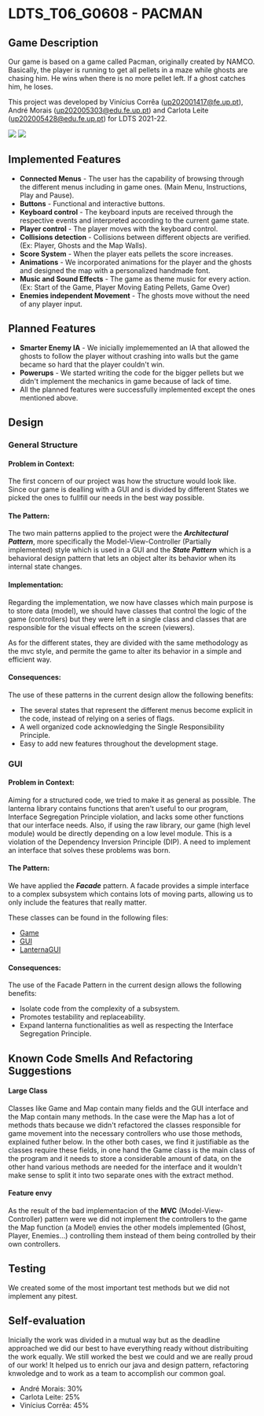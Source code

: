 # LDTS_T06_G0608 - PACMAN

## Game Description

Our game is based on a game called Pacman, originally created by NAMCO. Basically, the player is running to get all pellets in a maze while ghosts are chasing him. He wins when there is no more pellet left. If a ghost catches him, he loses.

This project was developed by Vinícius Corrêa (up202001417@fe.up.pt), André Morais (up202005303@edu.fe.up.pt) and Carlota Leite (up202005428@edu.fe.up.pt) for LDTS 2021-22.


![](docs/images/Screenshots/GAME.png)
![](docs/images/Screenshots/mainMenu.png)



## Implemented Features

- **Connected Menus** - The user has the capability of browsing through the different menus including in game ones. (Main Menu, Instructions, Play and Pause).
- **Buttons** - Functional and interactive buttons.
- **Keyboard control** - The keyboard inputs are received through the respective events and interpreted according to the current game state.
- **Player control** - The player moves with the keyboard control.
- **Collisions detection** - Collisions between different objects are verified. (Ex: Player, Ghosts and the Map Walls).
- **Score System** - When the player eats pellets the score increases.
- **Animations** - We incorporated animations for the player and the ghosts and designed the map with a personalized handmade font.
- **Music and Sound Effects** - The game as theme music for every action. (Ex: Start of the Game, Player Moving Eating Pellets, Game Over)
- **Enemies independent Movement** - The ghosts move without the need of any player input.

## Planned Features

- **Smarter Enemy IA** - We inicially implememented an IA that allowed the ghosts to follow the player without crashing into walls but the game became so hard that the player couldn't win. 
- **Powerups** - We started writing the code for the bigger pellets but we didn't implement the mechanics in game because of lack of time.
- All the planned features were successfully implemented except the ones mentioned above.

## Design

### General Structure
#### Problem in Context:
The first concern of our project was how the structure would look like. Since our game is dealling with a GUI and is divided by different States we picked the ones to fullfill our needs in the best way possible.

#### The Pattern:
The two main patterns applied to the project were the **_Architectural Pattern_**, more specifically the Model-View-Controller (Partially implemented) style which is used in a GUI and the **_State Pattern_** which is a behavioral design pattern that lets an object alter its behavior when its internal state changes.  

#### Implementation:
Regarding the implementation, we now have classes which main purpose is to store data (model), we should have classes that control the logic of the game (controllers) but they were left in a single class and classes that are responsible for the visual effects on the screen (viewers).

As for the different states, they are divided with the same methodology as the mvc style, and permite the game to alter its behavior in a simple and efficient way.

#### Consequences:
The use of these patterns in the current design allow the following benefits:
- The several states that represent the different menus become explicit in the code, instead of relying on a series of flags.
- A well organized code acknowledging the Single Responsibility Principle.
- Easy to add new features throughout the development stage.

### GUI
#### Problem in Context:
Aiming for a structured code, we tried to make it as general as possible. The lanterna library contains functions that aren't useful to our program, Interface Segregation Principle violation, and lacks some other functions that our interface needs. Also, if using the raw library, our game (high level module) would be directly depending on a low level module. This is a violation of the Dependency Inversion Principle (DIP). A need to implement an interface that solves these problems was born. 

#### The Pattern: 
We have applied the **_Facade_** pattern. A facade provides a simple interface to a complex subsystem which contains lots of moving parts, allowing us to only include the features that really matter.

These classes can be found in the following files:
- [Game](../src/main/java/com/aor/g608/Game.java)
- [GUI](../src/main/java/com/aor/g608/gui/GUI.java)
- [LanternaGUI](../src/main/java/com/aor/g608/gui/LanternaGUI.java)

#### Consequences: 
The use of the Facade Pattern in the current design allows the following benefits:
- Isolate code from the complexity of a subsystem.
- Promotes testability and replaceability.
- Expand lanterna functionalities as well as respecting the Interface Segregation Principle.


## Known Code Smells And Refactoring Suggestions
#### **Large Class**
Classes like Game and Map contain many fields and the GUI interface and the Map contain many methods. In the case were the Map has a lot of methods thats because we didn't refactored the classes responsible for game movement into the necessary controllers who use those methods, explained futher below. In the other both cases, we find it justifiable as the classes require these fields, in one hand the Game class is the main class of the program and it needs to store a considerable amount of data, on the other hand various methods are needed for the interface and it wouldn't make sense to split it into two separate ones with the extract method.

#### **Feature envy**
As the result of the bad implementacion of the **MVC** (Model-View-Controller) pattern were we did not implement the controllers to the game the Map function (a Model) envies the other models implemented (Ghost, Player, Enemies...) controlling them instead of them being controlled by their own controllers. 

## Testing
We created some of the most important test methods but we did not implement any pitest.

## Self-evaluation

Inicially the work was divided in a mutual way but as the deadline approached we did our best to have everything ready without distribuiting the work equally. We still worked the best we could and we are really proud of our work! It helped us to enrich our java and design pattern, refactoring knwoledge and to work as a team to accomplish our common goal.

- André Morais: 30%
- Carlota Leite: 25%
- Vinícius Corrêa: 45%

